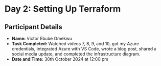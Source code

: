 # Day 2: Setting Up Terraform

## Participant Details

- **Name:** Victor Ebube Omekwu
- **Task Completed:** Watched videos 7, 8, 9, and 10, got my Azure credentials, integrated Azure with VS Code, wrote a blog post, shared a social media update, and completed the infrastructure diagram.
- **Date and Time:** 30th October 2024 at 12:00 pm